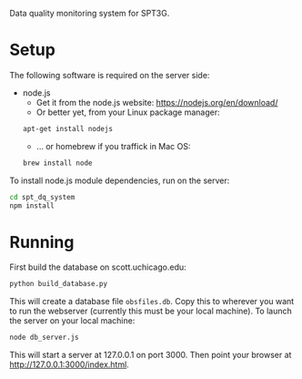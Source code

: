 Data quality monitoring system for SPT3G.

# Setup
The following software is required on the server side:
* node.js
  * Get it from the node.js website: https://nodejs.org/en/download/
  * Or better yet, from your Linux package manager:
  ```bash
  apt-get install nodejs
  ```
  * ... or homebrew if you traffick in Mac OS:
  ```bash
  brew install node
  ```

To install node.js module dependencies, run on the server:
```bash
cd spt_dq_system
npm install
```

# Running
First build the database on scott.uchicago.edu:
```bash
python build_database.py
```

This will create a database file `obsfiles.db`. Copy this to wherever you want to run the webserver (currently this must be your local machine). To launch the server on your local machine:
```bash
node db_server.js
```
This will start a server at 127.0.0.1 on port 3000. Then point your browser at http://127.0.0.1:3000/index.html.